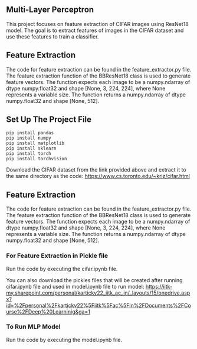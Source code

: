 
## Multi-Layer Perceptron

This project focuses on feature extraction of CIFAR images using ResNet18 model. The goal is to extract features of images in the CIFAR dataset and use these features to train a classifier.

## Feature Extraction
The code for feature extraction can be found in the feature_extractor.py file. The feature extraction function of the BBResNet18 class is used to generate feature vectors. The function expects each image to be a numpy.ndarray of dtype numpy.float32 and shape [None, 3, 224, 224], where None represents a variable size. The function returns a numpy.ndarray of dtype numpy.float32 and shape [None, 512].


## Set Up The Project File





	pip install pandas
	pip install numpy
	pip install matplotlib
	pip install sklearn
    pip install torch
    pip install torchvision


Download the CIFAR dataset from the link provided above and extract it to the same directory as the code:
	https://www.cs.toronto.edu/~kriz/cifar.html

## Feature Extraction
The code for feature extraction can be found in the feature_extractor.py file. The feature extraction function of the BBResNet18 class is used to generate feature vectors. The function expects each image to be a numpy.ndarray of dtype numpy.float32 and shape [None, 3, 224, 224], where None represents a variable size. The function returns a numpy.ndarray of dtype numpy.float32 and shape [None, 512].




### For Feature Extraction in Pickle file 

Run the code by executing the cifar.ipynb file.

You can also download the pickles files that will be created after running cifar.ipynb file and used in model.ipynb file to run model:    https://iitk-my.sharepoint.com/personal/kartickv22_iitk_ac_in/_layouts/15/onedrive.aspx?id=%2Fpersonal%2Fkartickv22%5Fiitk%5Fac%5Fin%2FDocuments%2FCourse%2FDeep%20Learninig&ga=1

### To Run MLP Model

Run the code by executing the model.ipynb file.
